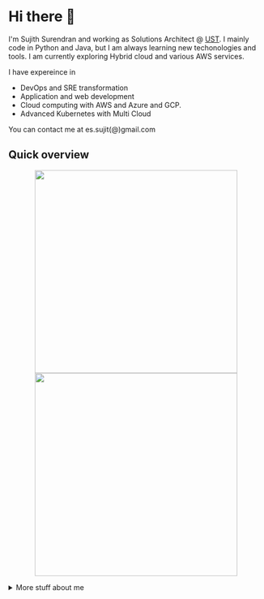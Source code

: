 # Hi there :wave:

I'm Sujith Surendran and working as Solutions Architect @ [UST](https://www.ust.com/). I mainly code in Python and Java, but I am always learning new techonologies and tools. I am currently exploring Hybrid cloud and various AWS services.

I have expereince in 

- DevOps and SRE transformation
- Application and web development
- Cloud computing with AWS and Azure and GCP.
- Advanced Kubernetes with Multi Cloud

You can contact me at es.sujit(@)gmail.com

## Quick overview

<p align = "center">
  <img src = "https://github-readme-stats.vercel.app/api?username=sujith-es&show_icons=true&theme=bear" width = 400>
  <img src = "https://github-readme-streak-stats.herokuapp.com?user=sujith-es&theme=dark&hide_border=true" width = 400>
</p>

<details>
<summary>
  More stuff about me
</summary>

### What I do

I work as Solutions Architect and passionate about solving business problems, exploring services (in particular AWS). It is in my opinion the best combination of logical programming and beautiful design.

## My skills 📜

### Technologies and Languages

- Languages:  Expert in C#, proficient in Java, Spring boot, Python and JavaScript
- Databases:  Aurora, MySQL, MS SQL, ClickHouse, Postgresql
- Tools:           Hands on experience in multiple AWS services, Azure, Docker, Git, DataDog
- Others:         Experience in Hybrid Cloud Solutions, maintaining Cloud infrastructures using Terraform
                             and Terragrunt, unit test

### Application Development

- C#
- Python
- Java

### Productivity utilities

- [Luchidchart](https://www.lucidchart.com/pages/)
- [XMind](https://www.xmind.net/), a full-featured mind mapping and brainstorming tool]

## What I'm currently learning 📚

- Kubernetes operato
- CGP
- Airflow

### Education

- Completed my Master's degree in computer application from Bangalore University (India).

### Blogs and channel I follow

- [Reddit AWS forum](https://www.reddit.com/r/aws/) - get to learn about AWS services every day
- [iLyas Bakouch](https://www.youtube.com/c/MecaHumArduino/featured), Sr Solutions Architect at AWS
- [Freecodecamp](https://www.youtube.com/c/Freecodecamp) Wow, tons of good stuff

</details>
